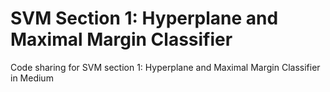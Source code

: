 # SVM Section 1: Hyperplane and Maximal Margin Classifier
Code sharing for SVM section 1: Hyperplane and Maximal Margin Classifier in Medium
